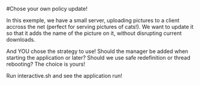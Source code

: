 #Chose your own policy update!

In this exemple, we have a small server, uploading pictures to a
client accross the net (perfect for serving pictures of cats!). We
want to update it so that it adds the name of the picture on it,
without disrupting current downloads.

And YOU chose the strategy to use! Should the manager be added when
starting the application or later? Should we use safe redefinition or
thread rebooting? The choice is yours!

Run interactive.sh and see the application run!

